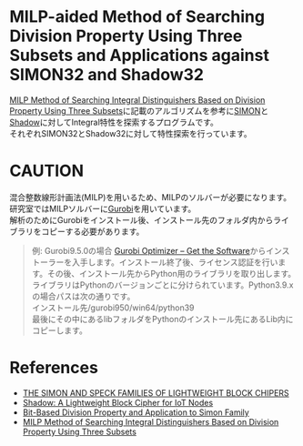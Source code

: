 # MILP-aided Method of Searching Division Property Using Three Subsets and Applications against SIMON32 and Shadow32
[MILP Method of Searching Integral Distinguishers Based on Division Property Using Three Subsets](https://eprint.iacr.org/2018/1186)に記載のアルゴリズムを参考に[SIMON](https://eprint.iacr.org/2013/404.pdf)と[Shadow](https://ieeexplore.ieee.org/abstract/document/9372286)に対してIntegral特性を探索するプログラムです。  
それぞれSIMON32とShadow32に対して特性探索を行っています。  

# CAUTION
混合整数線形計画法(MILP)を用いるため、MILPのソルバーが必要になります。  
研究室ではMILPソルバーに[Gurobi](https://www.gurobi.com/)を用いています。  
解析のためにGurobiをインストール後、インストール先のフォルダ内からライブラリをコピーする必要があります。  

> 例: Gurobi9.5.0の場合
> [Gurobi Optimizer – Get the Software](https://www.gurobi.com/downloads/gurobi-software/)からインストーラーを入手します。インストール終了後、ライセンス認証を行います。その後、インストール先からPython用のライブラリを取り出します。ライブラリはPythonのバージョンごとに分けられています。Python3.9.xの場合パスは次の通りです。  
> インストール先/gurobi950/win64/python39  
> 最後にその中にあるlibフォルダをPythonのインストール先にあるLib内にコピーします。

# References
- [THE SIMON AND SPECK FAMILIES OF LIGHTWEIGHT BLOCK CHIPERS](https://eprint.iacr.org/2013/404.pdf)  
- [Shadow: A Lightweight Block Cipher for IoT Nodes](ht/ieeexplore.ieee.org/abstract/document/9372286)  
- [Bit-Based Division Property and Application to Simon Family](https://eprint.iacr.org/2016/285.pdf)  
- [MILP Method of Searching Integral Distinguishers Based on Division Property Using Three Subsets](https://eprint.iacr.org/2018/1186)  

